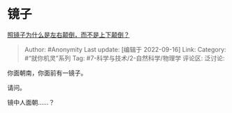 # 镜子
[照镜子为什么是左右颠倒，而不是上下颠倒？](https://www.zhihu.com/question/19552727/answer/2676615718)
> Author: #Anonymity
> Last update: [编辑于 2022-09-16]
> Link:
> Category: #“就你机灵”系列
> Tag: #7-科学与技术/2-自然科学/物理学
> 评论区:
> 泛讨论:

你面朝南，你面前有一镜子。

请问。

镜中人面朝……？

